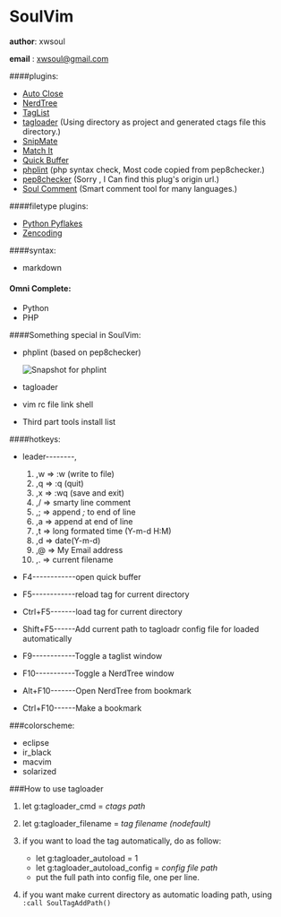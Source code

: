 SoulVim
==============

**author**: xwsoul

**email** : xwsoul@gmail.com


####plugins:

* [Auto Close](http://www.vim.org/scripts/script.php?script_id=2009)
* [NerdTree](http://www.vim.org/scripts/script.php?script_id=1658)
* [TagList](http://www.vim.org/scripts/script.php?script_id=273)
* [tagloader](https://github.com/xwsoul/SoulVim/blob/master/plugin/tagloader.vim) (Using directory as project and generated ctags file this directory.)
* [SnipMate](http://www.vim.org/scripts/script.php?script_id=2540)
* [Match It](http://www.vim.org/scripts/script.php?script_id=39)
* [Quick Buffer](http://vim.sourceforge.net/scripts/script.php?script_id=1910)
* [phplint](https://github.com/xwsoul/SoulVim/blob/master/plugin/phplint.vim) (php syntax check, Most code copied from pep8checker.)
* [pep8checker](https://github.com/xwsoul/SoulVim/blob/master/plugin/pep8checker.vim) (Sorry , I Can find this plug's origin url.)
* [Soul Comment](https://github.com/xwsoul/SoulVim/blob/master/plugin/SoulComment.vim) (Smart comment tool for many languages.)


####filetype plugins:

* [Python Pyflakes](https://github.com/nvie/vim-pyflakes)
* [Zencoding](http://www.vim.org/scripts/script.php?script_id=2981)


####syntax:

* markdown


#### Omni Complete:

* Python
* PHP


####Something special in SoulVim:
	
* phplint (based on pep8checker)

	![Snapshot for phplint][phplint]

* tagloader
* vim rc file link shell
* Third part tools install list


####hotkeys:

* leader--------,

	1. ,w => :w (write to file)
	2. ,q => :q (quit)
	2. ,x => :wq (save and exit)
	3. ,/ => smarty line comment
	8. ,; => append *;* to end of line
	8. ,a => append at end of line
	4. ,t => long formated time (Y-m-d H:M)
	5. ,d => date(Y-m-d)
	6. ,@ => My Email address
	7. ,. => current filename

* F4------------open quick buffer
* F5------------reload tag for current directory
* Ctrl+F5-------load tag for current directory
* Shift+F5------Add current path to tagloadr config file for loaded automatically
* F9------------Toggle a taglist window
* F10-----------Toggle a NerdTree window
* Alt+F10-------Open NerdTree from bookmark
* Ctrl+F10------Make a bookmark


###colorscheme:

* eclipse
* ir_black
* macvim
* solarized

###How to use tagloader

1. let g:tagloader_cmd = *ctags path*
2. let g:tagloader_filename = *tag filename (nodefault)*
3. if you want to load the tag automatically, do as follow:
	
	* let g:tagloader_autoload = 1
	* let g:tagloader_autoload_config = *config file path*
	* put the full path into config file, one per line.

4. if you want make current directory as automatic loading path, using `:call SoulTagAddPath()`

[phplint]: http://farm7.static.flickr.com/6008/5979704329_a1899d79e1.jpg "PHPLint Snapshot"
